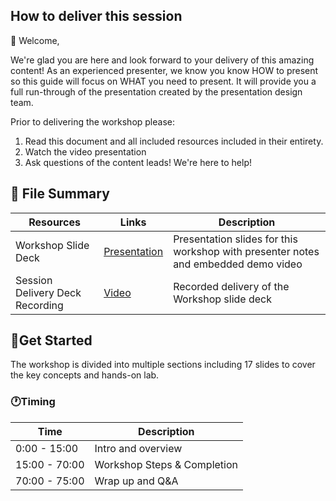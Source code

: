 ## How to deliver this session

🥇 Welcome,

We're glad you are here and look forward to your delivery of this amazing content! As an experienced presenter, we know you know HOW to present so this guide will focus on WHAT you need to present. It will provide you a full run-through of the presentation created by the presentation design team.

Prior to delivering the workshop please:

1.  Read this document and all included resources included in their entirety.
2.  Watch the video presentation
3.  Ask questions of the content leads! We're here to help!


## 📁 File Summary

| Resources          | Links                            | Description |
|-------------------|----------------------------------|-------------------|
| Workshop Slide Deck      |  [Presentation](https://aka.ms/AAxrab7)  | Presentation slides for this workshop with presenter notes and embedded demo video |
| Session Delivery Deck Recording     |  [Video](https://aka.ms/AAxrab8) | Recorded delivery of the Workshop slide deck |


## 🚀Get Started

The workshop is divided into multiple sections including 17 slides to cover the key concepts and hands-on lab.

### 🕐Timing

| Time        | Description 
--------------|-------------
0:00 - 15:00   | Intro and overview
15:00 - 70:00  | Workshop Steps & Completion
70:00 - 75:00 | Wrap up and Q&A
